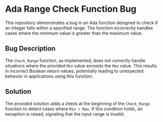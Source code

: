 # Ada Range Check Function Bug
This repository demonstrates a bug in an Ada function designed to check if an integer falls within a specified range. The function incorrectly handles cases where the minimum value is greater than the maximum value.

## Bug Description
The `Check_Range` function, as implemented, does not correctly handle situations where the provided `Min` value exceeds the `Max` value.  This results in incorrect Boolean return values, potentially leading to unexpected behavior in applications using this function.

## Solution
The provided solution adds a check at the beginning of the `Check_Range` function to detect cases where `Min > Max`. If this condition holds, an exception is raised, signaling that the input range is invalid.